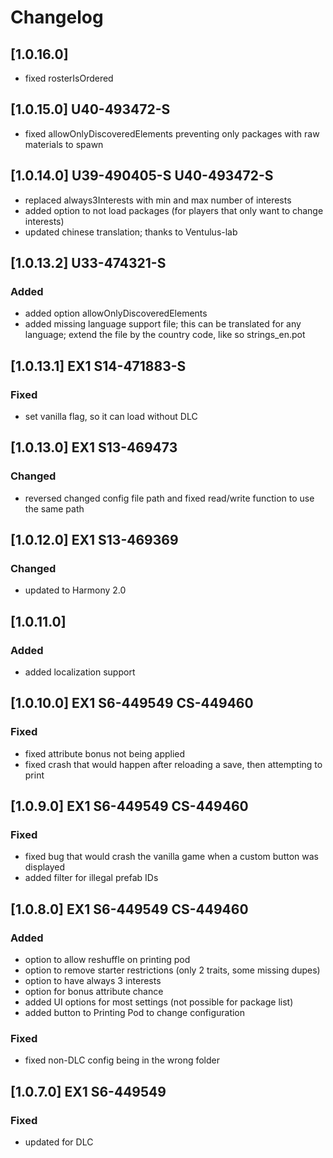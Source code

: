 # Changelog

## [1.0.16.0]
- fixed rosterIsOrdered

## [1.0.15.0] U40-493472-S
- fixed allowOnlyDiscoveredElements preventing only packages with raw materials to spawn

## [1.0.14.0] U39-490405-S U40-493472-S
- replaced always3Interests with min and max number of interests
- added option to not load packages (for players that only want to change interests)
- updated chinese translation; thanks to Ventulus-lab

## [1.0.13.2] U33-474321-S

### Added
- added option allowOnlyDiscoveredElements
- added missing language support file; this can be translated for any language; extend the file by the country code, like so strings_en.pot

## [1.0.13.1] EX1 S14-471883-S

### Fixed
- set vanilla flag, so it can load without DLC

## [1.0.13.0] EX1 S13-469473

### Changed
- reversed changed config file path and fixed read/write function to use the same path

## [1.0.12.0] EX1 S13-469369

### Changed
- updated to Harmony 2.0

## [1.0.11.0]

### Added
- added localization support

## [1.0.10.0] EX1 S6-449549 CS-449460

### Fixed
- fixed attribute bonus not being applied
- fixed crash that would happen after reloading a save, then attempting to print

## [1.0.9.0] EX1 S6-449549 CS-449460

### Fixed
- fixed bug that would crash the vanilla game when a custom button was displayed
- added filter for illegal prefab IDs

## [1.0.8.0] EX1 S6-449549 CS-449460

### Added
- option to allow reshuffle on printing pod
- option to remove starter restrictions (only 2 traits, some missing dupes)
- option to have always 3 interests
- option for bonus attribute chance
- added UI options for most settings (not possible for package list)
- added button to Printing Pod to change configuration

### Fixed
- fixed non-DLC config being in the wrong folder

## [1.0.7.0] EX1 S6-449549

### Fixed
- updated for DLC
